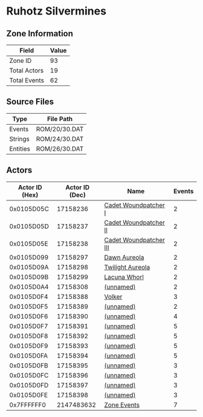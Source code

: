 # Ruhotz Silvermines

## Zone Information

| Field        |   Value |
|--------------|---------|
| Zone ID      |      93 |
| Total Actors |      19 |
| Total Events |      62 |

## Source Files

| Type     | File Path     |
|----------|---------------|
| Events   | ROM/20/30.DAT |
| Strings  | ROM/24/30.DAT |
| Entities | ROM/26/30.DAT |

## Actors

| Actor ID (Hex)   |   Actor ID (Dec) | Name                                                                   |   Events |
|------------------|------------------|------------------------------------------------------------------------|----------|
| 0x0105D05C       |         17158236 | [Cadet Woundpatcher I](./17158236%20-%20Cadet%20Woundpatcher%20I/)     |        2 |
| 0x0105D05D       |         17158237 | [Cadet Woundpatcher II](./17158237%20-%20Cadet%20Woundpatcher%20II/)   |        2 |
| 0x0105D05E       |         17158238 | [Cadet Woundpatcher III](./17158238%20-%20Cadet%20Woundpatcher%20III/) |        2 |
| 0x0105D099       |         17158297 | [Dawn Aureola](./17158297%20-%20Dawn%20Aureola/)                       |        2 |
| 0x0105D09A       |         17158298 | [Twilight Aureola](./17158298%20-%20Twilight%20Aureola/)               |        2 |
| 0x0105D09B       |         17158299 | [Lacuna Whorl](./17158299%20-%20Lacuna%20Whorl/)                       |        2 |
| 0x0105D0A4       |         17158308 | [(unnamed)](./17158308/)                                               |        2 |
| 0x0105D0F4       |         17158388 | [Volker](./17158388%20-%20Volker/)                                     |        3 |
| 0x0105D0F5       |         17158389 | [(unnamed)](./17158389/)                                               |        2 |
| 0x0105D0F6       |         17158390 | [(unnamed)](./17158390/)                                               |        4 |
| 0x0105D0F7       |         17158391 | [(unnamed)](./17158391/)                                               |        5 |
| 0x0105D0F8       |         17158392 | [(unnamed)](./17158392/)                                               |        5 |
| 0x0105D0F9       |         17158393 | [(unnamed)](./17158393/)                                               |        5 |
| 0x0105D0FA       |         17158394 | [(unnamed)](./17158394/)                                               |        5 |
| 0x0105D0FB       |         17158395 | [(unnamed)](./17158395/)                                               |        3 |
| 0x0105D0FC       |         17158396 | [(unnamed)](./17158396/)                                               |        3 |
| 0x0105D0FD       |         17158397 | [(unnamed)](./17158397/)                                               |        3 |
| 0x0105D0FE       |         17158398 | [(unnamed)](./17158398/)                                               |        3 |
| 0x7FFFFFF0       |       2147483632 | [Zone Events](./Zone%20Events/)                                        |        7 |